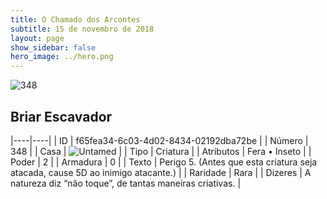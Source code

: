 ```yaml
---
title: O Chamado dos Arcontes
subtitle: 15 de novembro de 2018
layout: page
show_sidebar: false
hero_image: ../hero.png
---
```


![348](https://cdn.keyforgegame.com/media/card_front/pt/341_348_X9R7J6J64H38_pt.png)

## Briar Escavador

|----|----|
| ID | f65fea34-6c03-4d02-8434-02192dba72be |
| Número | 348 |
| Casa | ![Untamed](https://archonarcana.com/images/thumb/b/bd/Untamed.png/22px-Untamed.png "Indomados") |
| Tipo | Criatura |
| Atributos | Fera • Inseto |
| Poder | 2 |
| Armadura | 0 |
| Texto | Perigo 5. (Antes que esta criatura seja atacada, cause 5D ao inimigo atacante.) |
| Raridade | Rara |
| Dizeres | A natureza diz “não toque”,  de tantas maneiras criativas. |
